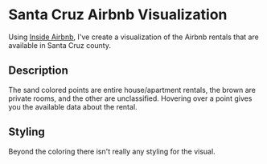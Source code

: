 # Santa Cruz Airbnb Visualization
Using [Inside Airbnb](http://insideairbnb.com/get-the-data.html), I've create a visualization of the Airbnb rentals that are available in Santa Cruz county. 
## Description
The sand colored points are entire house/apartment rentals, the brown are private rooms, and the other are unclassified. Hovering over a point gives you the available data about the rental.
## Styling
Beyond the coloring there isn't really any styling for the visual.
